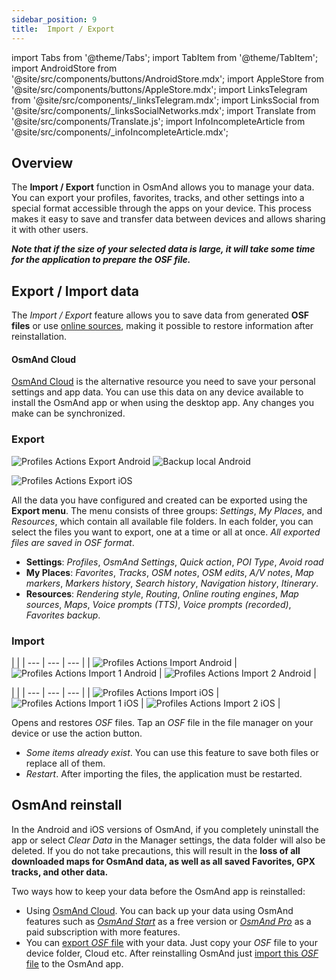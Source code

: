 ```yaml
---
sidebar_position: 9
title:  Import / Export
---
```

import Tabs from '@theme/Tabs';
import TabItem from '@theme/TabItem';
import AndroidStore from '@site/src/components/buttons/AndroidStore.mdx';
import AppleStore from '@site/src/components/buttons/AppleStore.mdx';
import LinksTelegram from '@site/src/components/_linksTelegram.mdx';
import LinksSocial from '@site/src/components/_linksSocialNetworks.mdx';
import Translate from '@site/src/components/Translate.js';
import InfoIncompleteArticle from '@site/src/components/_infoIncompleteArticle.mdx';

## Overview

The **Import / Export** function in OsmAnd allows you to manage your data. You can export your profiles, favorites, tracks, and other settings into a special format accessible through the apps on your device. This process makes it easy to save and transfer data between devices and allows sharing it with other users.  

***Note that if the size of your selected data is large, it will take some time for the application to prepare the OSF file.***


##  Export / Import data

The *Import / Export* feature allows you to save data from generated **OSF files** or use [online sources](../map/raster-maps.md), making it possible to restore information after reinstallation.

#### OsmAnd Cloud

[OsmAnd Cloud](../personal/osmand-cloud.md) is the alternative resource you need to save your personal settings and app data. You can use this data on any device available to install the OsmAnd app or when using the desktop app. Any changes you make can be synchronized.

### Export

<Tabs groupId="operating-systems">

<TabItem value="android" label="Android">

*<Translate android="true" ids="shared_string_menu,shared_string_settings,import_export,export_to_file"/>*  

![Profiles Actions Export Android](@site/static/img/personal/profiles/profile_actions_export_android.png) ![Backup local Android](@site/static/img/personal/backup/backup_local_1_android.png)  

</TabItem>

<TabItem value="ios" label="iOS"> 

*<Translate ios="true" ids="shared_string_menu,shared_string_settings,local_backup,backup_into_file"/>*     

![Profiles Actions Export iOS](@site/static/img/personal/profiles/profile_actions_export_ios.png)

</TabItem>

</Tabs> 

All the data you have configured and created can be exported using the **Export menu**. The menu consists of three groups: *Settings*, *My Places*, and *Resources*, which contain all available file folders. In each folder, you can select the files you want to export, one at a time or all at once. *All exported files are saved in OSF format*.  

- **Settings**: *Profiles*, *OsmAnd Settings*, *Quick action*, *POI Type*, *Avoid road*
- **My Places**: *Favorites*, *Tracks*, *OSM notes*, *OSM edits*, *A/V notes*, *Map markers*, *Markers history*, *Search history*, *Navigation history*, *Itinerary*.
- **Resources**: *Rendering style*, *Routing*, *Online routing engines*, *Map sources*, *Maps*, *Voice prompts (TTS)*, *Voice prompts (recorded)*, *Favorites backup*.


### Import

<Tabs groupId="operating-systems">

<TabItem value="android" label="Android">

*<Translate android="true" ids="shared_string_menu,shared_string_settings,import_export,shared_string_import"/>*  

| |
| --- | --- | --- |
| ![Profiles Actions Import Android](@site/static/img/personal/profiles/profile_actions_import_android.png) | ![Profiles Actions Import 1 Android](@site/static/img/personal/profiles/profile_actions_import_1_android.png) | ![Profiles Actions Import 2 Android](@site/static/img/personal/profiles/profile_actions_import_2_android.png) | 

</TabItem>

<TabItem value="ios" label="iOS"> 

*<Translate ios="true" ids="shared_string_menu,shared_string_settings,local_backup,shared_string_import"/>*  

| |
| --- | --- | --- |
| ![Profiles Actions Import iOS](@site/static/img/personal/profiles/profile_actions_import_ios.png) | ![Profiles Actions Import 1 iOS](@site/static/img/personal/profiles/profile_actions_import_1_ios.png) | ![Profiles Actions Import 2 iOS](@site/static/img/personal/profiles/profile_actions_import_2_ios.png) | 

</TabItem>

</Tabs> 

Opens and restores _OSF_ files. Tap an _OSF_ file in the file manager on your device or use the action button. 
- *Some items already exist*. You can use this feature to save both files or replace all of them.
- *Restart*. After importing the files, the application must be restarted.


## OsmAnd reinstall 

In the Android and iOS versions of OsmAnd, if you completely uninstall the app or select *Clear Data* in the Manager settings, the data folder will also be deleted. If you do not take precautions, this will result in the **loss of all downloaded maps for OsmAnd data, as well as all saved Favorites, GPX tracks, and other data.**   

Two ways how to keep your data before the OsmAnd app is reinstalled:
- Using [OsmAnd Cloud](#osmand-cloud). You can back up your data using OsmAnd features such as [_OsmAnd Start_](../personal/osmand-cloud.md#osmand-start) as a free version or [_OsmAnd Pro_](../purchases/index.md) as a paid subscription with more features.
-  You can [export _OSF_ file](#export) with your data. Just copy your _OSF_ file to your device folder, Cloud etc. After reinstalling OsmAnd just [import this _OSF_ file](#import) to the OsmAnd app.